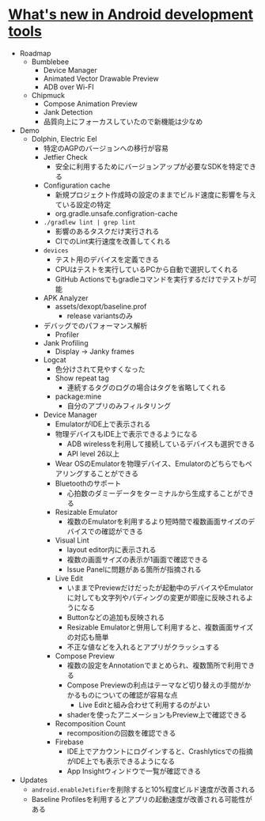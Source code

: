 # [What's new in Android development tools](https://io.google/2022/program/8215c766-f097-4b18-bc97-5085d77c4dad/)

* Roadmap
  * Bumblebee
    * Device Manager
    * Animated Vector Drawable Preview
    * ADB over Wi-FI
  * Chipmuck
    * Compose Animation Preview
    * Jank Detection
    * 品質向上にフォーカスしていたので新機能は少なめ
* Demo
  * Dolphin, Electric Eel
    * 特定のAGPのバージョンへの移行が容易
    * Jetfier Check
      * 安全に利用するためにバージョンアップが必要なSDKを特定できる
    * Configuration cache
      * 新規プロジェクト作成時の設定のままでビルド速度に影響を与えている設定の特定
      * org.gradle.unsafe.configration-cache
    * `./gradlew lint | grep lint`
      * 影響のあるタスクだけ実行される
      * CIでのLint実行速度を改善してくれる
    * `devices`
      * テスト用のデバイスを定義できる
      * CPUはテストを実行しているPCから自動で選択してくれる
      * GitHub Actionsでもgradleコマンドを実行するだけでテストが可能
    * APK Analyzer
      * assets/dexopt/baseline.prof
        * release variantsのみ
    * デバッグでのパフォーマンス解析
      * Profiler
    * Jank Profiling
      * Display -> Janky frames
    * Logcat
      * 色分けされて見やすくなった
      * Show repeat tag
        * 連続するタグのログの場合はタグを省略してくれる
      * package:mine
        * 自分のアプリのみフィルタリング
    * Device Manager
      * EmulatorがIDE上で表示される
      * 物理デバイスもIDE上で表示できるようになる
        * ADB wirelessを利用して接続しているデバイスも選択できる
        * API level 26以上
      * Wear OSのEmulatorを物理デバイス、Emulatorのどちらでもペアリングすることができる
      * Bluetoothのサポート
        * 心拍数のダミーデータをターミナルから生成することができる
      * Resizable Emulator
        * 複数のEmulatorを利用するより短時間で複数画面サイズのデバイスでの確認ができる
      * Visual Lint
        * layout editor内に表示される
        * 複数の画面サイズの表示が1画面で確認できる
        * Issue Panelに問題がある箇所が指摘される
      * Live Edit
        * いままでPreviewだけだったが起動中のデバイスやEmulatorに対しても文字列やパディングの変更が即座に反映されるようになる
        * Buttonなどの追加も反映される
        * Resizable Emulatorと併用して利用すると、複数画面サイズの対応も簡単
        * 不正な値などを入れるとアプリがクラッシュする
      * Compose Preview
        * 複数の設定をAnnotationでまとめられ、複数箇所で利用できる
        * Compose Previewの利点はテーマなど切り替えの手間がかかるものについての確認が容易な点
          * Live Editと組み合わせて利用するのがよい
        * shaderを使ったアニメーションもPreview上で確認できる
      * Recomposition Count
        * recompositionの回数を確認できる
      * Firebase
        * IDE上でアカウントにログインすると、Crashlyticsでの指摘がIDE上でも表示できるようになる
        * App Insightウィンドウで一覧が確認できる
* Updates
  * `android.enableJetifier`を削除すると10%程度ビルド速度が改善される
  * Baseline Profilesを利用するとアプリの起動速度が改善される可能性がある
